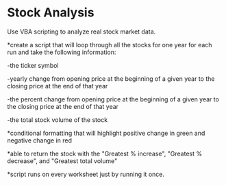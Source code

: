# Stock Analysis
Use VBA scripting to analyze real stock market data.  

*create a script that will loop through all the stocks for one year for each run and take the following information:
  
  -the ticker symbol
  
  -yearly change from opening price at the beginning of a given year to the closing price at the end of that year
 
  -the percent change from opening price at the beginning of a given year to the closing price at the end of that year
 
  -the total stock volume of the stock

*conditional formatting that will highlight positive change in green and negative change in red

*able to return the stock with the "Greatest % increase", "Greatest % decrease", and "Greatest total volume"

*script runs on every worksheet just by running it once.

